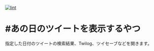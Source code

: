 [![lint](https://github.com/munierujp/anohi-no-tweet/actions/workflows/lint.yml/badge.svg)](https://github.com/munierujp/anohi-no-tweet/actions/workflows/lint.yml)

# #あの日のツイートを表示するやつ

指定した日付のツイートの検索結果、Twilog、ツイセーブなどを開きます。
